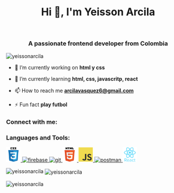 
<h1 align="center">Hi 👋, I'm Yeisson Arcila</h1>
<img src="https://c.tenor.com/2uyENRmiUt0AAAAC/coding.gif" alt="">
<h3 align="center">A passionate frontend developer from Colombia</h3>

<p align="left"> <img src="https://komarev.com/ghpvc/?username=yeissonarcila&label=Profile%20views&color=0e75b6&style=flat" alt="yeissonarcila" /> </p>

- 🔭 I’m currently working on **html y css**

- 🌱 I’m currently learning **html, css, javascritp, react**

- 📫 How to reach me **arcilavasquez6@gmail.com**

- ⚡ Fun fact **play futbol**

<h3 align="left">Connect with me:</h3>
<p align="left">
</p>

<h3 align="left">Languages and Tools:</h3>
<p align="left"> <a href="https://www.w3schools.com/css/" target="_blank" rel="noreferrer"> <img src="https://raw.githubusercontent.com/devicons/devicon/master/icons/css3/css3-original-wordmark.svg" alt="css3" width="40" height="40"/> </a> <a href="https://firebase.google.com/" target="_blank" rel="noreferrer"> <img src="https://www.vectorlogo.zone/logos/firebase/firebase-icon.svg" alt="firebase" width="40" height="40"/> </a> <a href="https://git-scm.com/" target="_blank" rel="noreferrer"> <img src="https://www.vectorlogo.zone/logos/git-scm/git-scm-icon.svg" alt="git" width="40" height="40"/> </a> <a href="https://www.w3.org/html/" target="_blank" rel="noreferrer"> <img src="https://raw.githubusercontent.com/devicons/devicon/master/icons/html5/html5-original-wordmark.svg" alt="html5" width="40" height="40"/> </a> <a href="https://developer.mozilla.org/en-US/docs/Web/JavaScript" target="_blank" rel="noreferrer"> <img src="https://raw.githubusercontent.com/devicons/devicon/master/icons/javascript/javascript-original.svg" alt="javascript" width="40" height="40"/> </a> <a href="https://postman.com" target="_blank" rel="noreferrer"> <img src="https://www.vectorlogo.zone/logos/getpostman/getpostman-icon.svg" alt="postman" width="40" height="40"/> </a> <a href="https://reactjs.org/" target="_blank" rel="noreferrer"> <img src="https://raw.githubusercontent.com/devicons/devicon/master/icons/react/react-original-wordmark.svg" alt="react" width="40" height="40"/> </a> </p>

<p><img align="left" src="https://github-readme-stats.vercel.app/api/top-langs?username=yeissonarcila&show_icons=true&locale=en&layout=compact" alt="yeissonarcila" /></p>

<p>&nbsp;<img align="center" src="https://github-readme-stats.vercel.app/api?username=yeissonarcila&show_icons=true&locale=en" alt="yeissonarcila" /></p>

<p><img align="center" src="https://github-readme-streak-stats.herokuapp.com/?user=yeissonarcila&" alt="yeissonarcila" /></p>
